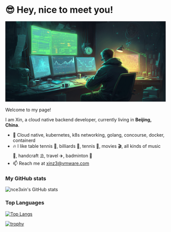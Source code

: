 # 😎 Hey, nice to meet you!

![](imgs/1.png)

Welcome to my page!

I am Xin, a cloud native backend developer, currently living in **Beijing, China**.

- 🥪 Cloud native, kubernetes, k8s networking, golang, concourse, docker, containerd
- 🔥 I like table tennis 🏓, billiards 🎱, tennis 🎾, movies 🎬, all kinds of music 🎸, handcraft ⛱️, travel ✈️, badminton 🏸
- 📫 Reach me at xinz3@vmware.com

### My GitHub stats

![nce3xin's GitHub stats](https://github-readme-stats.vercel.app/api?username=nce3xin&show_icons=true&theme=material-palenight)

### Top Languages

[![Top Langs](https://github-readme-stats.vercel.app/api/top-langs/?username=nce3xin&layout=compact&theme=gruvbox)](https://github.com/anuraghazra/github-readme-stats)

[![trophy](https://github-profile-trophy.vercel.app/?username=nce3xin&theme=chalk)](https://github.com/ryo-ma/github-profile-trophy)
